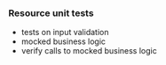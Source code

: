 ### Resource unit tests
- tests on input validation
- mocked business logic
- verify calls to mocked business logic